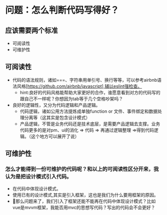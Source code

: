 # 问题：怎么判断代码写得好？
## 应该需要两个标准
+ 可阅读性
+ 可维护性

## 可阅读性
+ 代码的语法规则，诸如===、字符串用单引号、换行等等，可以参考airbnb语法风格[https://github.com/airbnb/javascript],辅以eslint强检查。
    + hint:良好的代码风格能帮助大家更好的合作，谁愿意看到对方的代码写的跟自己不一样呢？你想因为tab等于几个空格吵架吗？
+ 良好的逻辑性，又分为代码逻辑和产品逻辑。
    + 代码逻辑，诸如公用方法提炼成单独function or 文件、事件绑定和数据处理分离等（这其实是包含设计模式）
    + 产品逻辑，不管是业务代码还是技术底层，是需要产品逻辑去支撑。业务代码更多的是对pm、ui的消化 => 代码 => 再通过逻辑整理 =>得到代码逻辑。（这个地方可以展开了说）
## 可维护性
### 怎么才能得到一份可维护的代码呢？和以上的可阅读性区分开来，我认为是把设计模式引入代码。
+ 在代码中体现设计模式。
+ 使用已有的设计模式,其实是引入框架，这也是我们为什么要用框架的原因。  
+ 那么问题来了，我们引入了框架还能不能再在代码中体现设计模式？比如vue是mvvm框架，我能否用mvc的思想写代码？写出的代码会不会更好？